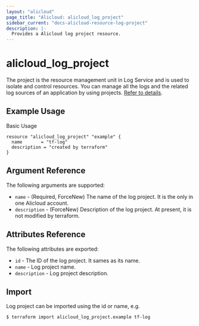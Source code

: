 ```yaml
---
layout: "alicloud"
page_title: "Alicloud: alicloud_log_project"
sidebar_current: "docs-alicloud-resource-log-project"
description: |-
  Provides a Alicloud log project resource.
---
```


# alicloud\_log\_project

The project is the resource management unit in Log Service and is used to isolate and control resources.
You can manage all the logs and the related log sources of an application by using projects. [Refer to details](https://www.alibabacloud.com/help/doc-detail/48873.htm).

## Example Usage

Basic Usage

```
resource "alicloud_log_project" "example" {
  name       = "tf-log"
  description = "created by terraform"
}
```
## Argument Reference

The following arguments are supported:

* `name` - (Required, ForceNew) The name of the log project. It is the only in one Alicloud account.
* `description` - (ForceNew) Description of the log project. At present, it is not modified by terraform.

## Attributes Reference

The following attributes are exported:

* `id` - The ID of the log project. It sames as its name.
* `name` - Log project name.
* `description` - Log project description.

## Import

Log project can be imported using the id or name, e.g.

```
$ terraform import alicloud_log_project.example tf-log
```
